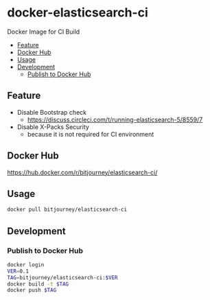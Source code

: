 # docker-elasticsearch-ci

Docker Image for CI Build

<!-- TOC depthFrom:2 -->

- [Feature](#feature)
- [Docker Hub](#docker-hub)
- [Usage](#usage)
- [Development](#development)
  - [Publish to Docker Hub](#publish-to-docker-hub)

<!-- /TOC -->

## Feature

- Disable Bootstrap check
  - https://discuss.circleci.com/t/running-elasticsearch-5/8559/7
- Disable X-Packs Security
  - because it is not required for CI environment

## Docker Hub

https://hub.docker.com/r/bitjourney/elasticsearch-ci/

## Usage

```sh
docker pull bitjourney/elasticsearch-ci
```

## Development

### Publish to Docker Hub

```sh
docker login
VER=0.1
TAG=bitjourney/elasticsearch-ci:$VER
docker build -t $TAG
docker push $TAG
```

